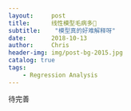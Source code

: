 ```yaml
---
layout:     post
title:      线性模型毛病多🤕
subtitle:    "模型真的好难解释呀"
date:       2018-10-13
author:     Chris
header-img: img/post-bg-2015.jpg
catalog: true
tags:
    - Regression Analysis
---
```


待完善
